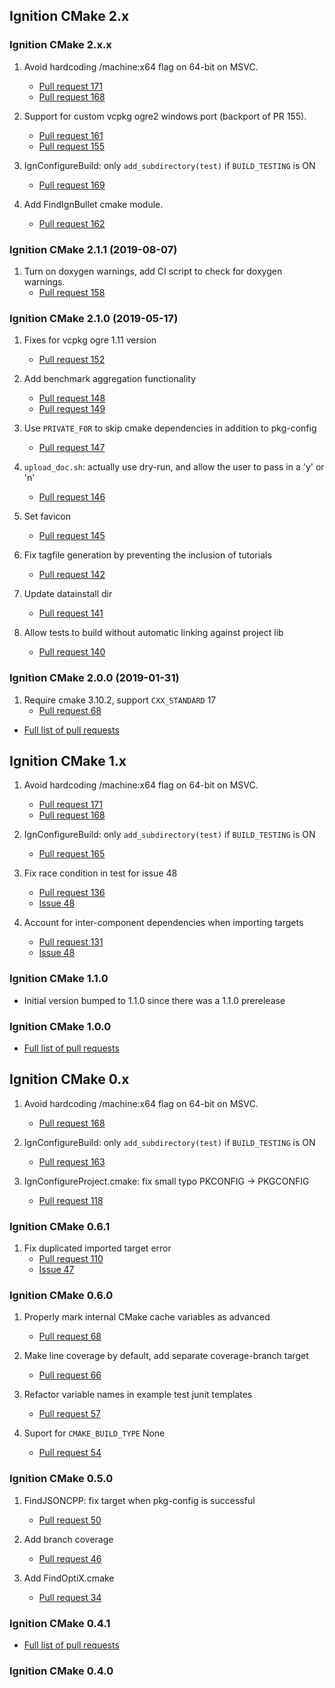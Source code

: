 ## Ignition CMake 2.x

### Ignition CMake 2.x.x

1. Avoid hardcoding /machine:x64 flag on 64-bit on MSVC.
    * [Pull request 171](https://bitbucket.org/ignitionrobotics/ign-cmake/pull-requests/171)
    * [Pull request 168](https://bitbucket.org/ignitionrobotics/ign-cmake/pull-requests/168)

1. Support for custom vcpkg ogre2 windows port (backport of PR 155).
    * [Pull request 161](https://bitbucket.org/ignitionrobotics/ign-cmake/pull-requests/161)
    * [Pull request 155](https://bitbucket.org/ignitionrobotics/ign-cmake/pull-requests/155)

1. IgnConfigureBuild: only `add_subdirectory(test)` if `BUILD_TESTING` is ON
    * [Pull request 169](https://bitbucket.org/ignitionrobotics/ign-cmake/pull-requests/169)

1. Add FindIgnBullet cmake module.
    * [Pull request 162](https://bitbucket.org/ignitionrobotics/ign-cmake/pull-requests/162)

### Ignition CMake 2.1.1 (2019-08-07)

1. Turn on doxygen warnings, add CI script to check for doxygen warnings.
    * [Pull request 158](https://bitbucket.org/ignitionrobotics/ign-cmake/pull-requests/158)

### Ignition CMake 2.1.0 (2019-05-17)

1. Fixes for vcpkg ogre 1.11 version
    * [Pull request 152](https://bitbucket.org/ignitionrobotics/ign-cmake/pull-requests/152)

1. Add benchmark aggregation functionality
    * [Pull request 148](https://bitbucket.org/ignitionrobotics/ign-cmake/pull-requests/148)
    * [Pull request 149](https://bitbucket.org/ignitionrobotics/ign-cmake/pull-requests/149)

1. Use `PRIVATE_FOR` to skip cmake dependencies in addition to pkg-config
    * [Pull request 147](https://bitbucket.org/ignitionrobotics/ign-cmake/pull-requests/147)

1. `upload_doc.sh`: actually use dry-run, and allow the user to pass in a 'y' or 'n'
    * [Pull request 146](https://bitbucket.org/ignitionrobotics/ign-cmake/pull-requests/146)

1. Set favicon
    * [Pull request 145](https://bitbucket.org/ignitionrobotics/ign-cmake/pull-requests/145)

1. Fix tagfile generation by preventing the inclusion of tutorials
    * [Pull request 142](https://bitbucket.org/ignitionrobotics/ign-cmake/pull-requests/142)

1. Update datainstall dir
    * [Pull request 141](https://bitbucket.org/ignitionrobotics/ign-cmake/pull-requests/141)

1. Allow tests to build without automatic linking against project lib
    * [Pull request 140](https://bitbucket.org/ignitionrobotics/ign-cmake/pull-requests/140)

### Ignition CMake 2.0.0 (2019-01-31)

1. Require cmake 3.10.2, support `CXX_STANDARD` 17
    * [Pull request 68](https://bitbucket.org/ignitionrobotics/ign-cmake/pull-requests/68)

* [Full list of pull requests]( https://bitbucket.org/ignitionrobotics/ign-cmake/branches/compare/ignition-cmake2_2.0.0%0Dign-cmake1#pull-requests)

## Ignition CMake 1.x

1. Avoid hardcoding /machine:x64 flag on 64-bit on MSVC.
    * [Pull request 171](https://bitbucket.org/ignitionrobotics/ign-cmake/pull-requests/171)
    * [Pull request 168](https://bitbucket.org/ignitionrobotics/ign-cmake/pull-requests/168)

1. IgnConfigureBuild: only `add_subdirectory(test)` if `BUILD_TESTING` is ON
    * [Pull request 165](https://bitbucket.org/ignitionrobotics/ign-cmake/pull-requests/165)

1. Fix race condition in test for issue 48
    * [Pull request 136](https://bitbucket.org/ignitionrobotics/ign-cmake/pull-requests/136)
    * [Issue 48](https://bitbucket.org/ignitionrobotics/ign-cmake/issue/48)

1. Account for inter-component dependencies when importing targets
    * [Pull request 131](https://bitbucket.org/ignitionrobotics/ign-cmake/pull-requests/131)
    * [Issue 48](https://bitbucket.org/ignitionrobotics/ign-cmake/issue/48)

### Ignition CMake 1.1.0

* Initial version bumped to 1.1.0 since there was a 1.1.0 prerelease

### Ignition CMake 1.0.0

* [Full list of pull requests](https://bitbucket.org/ignitionrobotics/ign-cmake/branches/compare/ignition-cmake1_1.0.0%0Dign-cmake0#pull-requests)

## Ignition CMake 0.x

1. Avoid hardcoding /machine:x64 flag on 64-bit on MSVC.
    * [Pull request 168](https://bitbucket.org/ignitionrobotics/ign-cmake/pull-requests/168)

1. IgnConfigureBuild: only `add_subdirectory(test)` if `BUILD_TESTING` is ON
    * [Pull request 163](https://bitbucket.org/ignitionrobotics/ign-cmake/pull-requests/163)

1. IgnConfigureProject.cmake: fix small typo PKCONFIG -> PKGCONFIG
    * [Pull request 118](https://bitbucket.org/ignitionrobotics/ign-cmake/pull-requests/118)

### Ignition CMake 0.6.1

1. Fix duplicated imported target error
    * [Pull request 110](https://bitbucket.org/ignitionrobotics/ign-cmake/pull-requests/110)
    * [Issue 47](https://bitbucket.org/ignitionrobotics/ign-cmake/issue/47)

### Ignition CMake 0.6.0

1. Properly mark internal CMake cache variables as advanced
    * [Pull request 68](https://bitbucket.org/ignitionrobotics/ign-cmake/pull-requests/68)

1. Make line coverage by default, add separate coverage-branch target
    * [Pull request 66](https://bitbucket.org/ignitionrobotics/ign-cmake/pull-requests/66)

1. Refactor variable names in example test junit templates
    * [Pull request 57](https://bitbucket.org/ignitionrobotics/ign-cmake/pull-requests/57)

1. Suport for `CMAKE_BUILD_TYPE` None
    * [Pull request 54](https://bitbucket.org/ignitionrobotics/ign-cmake/pull-requests/54)

### Ignition CMake 0.5.0

1. FindJSONCPP: fix target when pkg-config is successful
    * [Pull request 50](https://bitbucket.org/ignitionrobotics/ign-cmake/pull-requests/50)

1. Add branch coverage
    * [Pull request 46](https://bitbucket.org/ignitionrobotics/ign-cmake/pull-requests/46)

1. Add FindOptiX.cmake
    * [Pull request 34](https://bitbucket.org/ignitionrobotics/ign-cmake/pull-requests/34)

### Ignition CMake 0.4.1

* [Full list of pull requests](https://bitbucket.org/ignitionrobotics/ign-cmake/branches/compare/ignition-cmake_0.4.1%0Dignition-cmake_0.4.0#pull-requests)

### Ignition CMake 0.4.0

